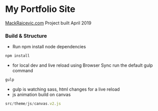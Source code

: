 # My Portfolio Site

[MackRaicevic.com](https://mackraicevic.com/)
Project built April 2019

### Build & Structure

- Run npm install node dependencies
```bash
npm install
```

- for local dev and live reload using Browser Sync run the default gulp command
```js
gulp
```

- gulp is watching sass, html changes for a live reload
- js animation build on canvas 
```js
src/theme/js/canvas.v2.js
```


